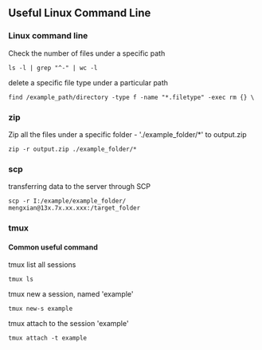 ## Useful Linux Command Line

### Linux command line
Check the number of files under a specific path
```
ls -l | grep "^-" | wc -l
```

delete a specific file type under a particular path
```
find /example_path/directory -type f -name "*.filetype" -exec rm {} \
```

### zip
Zip all the files under a specific folder - './example_folder/*' to output.zip
```
zip -r output.zip ./example_folder/*
```

### scp
transferring data to the server through SCP
```
scp -r I:/example/example_folder/ mengxian@13x.7x.xx.xxx:/target_folder
```

### tmux
#### Common useful command
tmux list all sessions
```
tmux ls
```

tmux new a session, named 'example'
```
tmux new-s example
```

tmux attach to the session 'example'
```
tmux attach -t example
```

